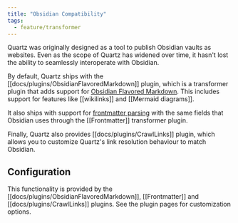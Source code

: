 ```yaml
---
title: "Obsidian Compatibility"
tags:
  - feature/transformer
---
```


Quartz was originally designed as a tool to publish Obsidian vaults as websites. Even as the scope of Quartz has widened over time, it hasn't lost the ability to seamlessly interoperate with Obsidian.

By default, Quartz ships with the [[docs/plugins/ObsidianFlavoredMarkdown]] plugin, which is a transformer plugin that adds support for [Obsidian Flavored Markdown](https://help.obsidian.md/Editing+and+formatting/Obsidian+Flavored+Markdown). This includes support for features like [[wikilinks]] and [[Mermaid diagrams]].

It also ships with support for [frontmatter parsing](https://help.obsidian.md/Editing+and+formatting/Properties) with the same fields that Obsidian uses through the [[Frontmatter]] transformer plugin.

Finally, Quartz also provides [[docs/plugins/CrawlLinks]] plugin, which allows you to customize Quartz's link resolution behaviour to match Obsidian.

## Configuration

This functionality is provided by the [[docs/plugins/ObsidianFlavoredMarkdown]], [[Frontmatter]] and [[docs/plugins/CrawlLinks]] plugins. See the plugin pages for customization options.
